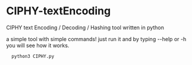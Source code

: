 # CIPHY-textEncoding
CIPHY text Encoding / Decoding / Hashing tool
written in python

a simple tool with simple commands!
just run it and by typing --help or -h you will see how it works.

```python
  python3 CIPHY.py
```
